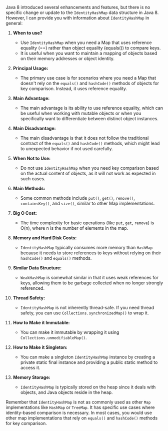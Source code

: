 Java 8 introduced several enhancements and features, but there is no specific change or update to the `IdentityHashMap`
data structure in Java 8. However, I can provide you with information about `IdentityHashMap` in general:

1. **When to use?**
    - Use `IdentityHashMap` when you need a Map that uses reference equality (==) rather than object equality (equals())
      to compare keys.
    - It is useful when you want to maintain a mapping of objects based on their memory addresses or object identity.

2. **Principal Usage:**
    - The primary use case is for scenarios where you need a Map that doesn't rely on the `equals()` and `hashCode()`
      methods of objects for key comparison. Instead, it uses reference equality.

3. **Main Advantage:**
    - The main advantage is its ability to use reference equality, which can be useful when working with mutable objects
      or when you specifically want to differentiate between distinct object instances.

4. **Main Disadvantage:**
    - The main disadvantage is that it does not follow the traditional contract of the `equals()` and `hashCode()`
      methods, which might lead to unexpected behavior if not used carefully.

5. **When Not to Use:**
    - Do not use `IdentityHashMap` when you need key comparison based on the actual content of objects, as it will not
      work as expected in such cases.

6. **Main Methods:**
    - Some common methods include `put()`, `get()`, `remove()`, `containsKey()`, and `size()`, similar to other Map
      implementations.

7. **Big O Cost:**
    - The time complexity for basic operations (like `put`, `get`, `remove`) is O(n), where n is the number of elements
      in the map.

8. **Memory and Hard Disk Costs:**
    - `IdentityHashMap` typically consumes more memory than `HashMap` because it needs to store references to keys
      without relying on their `hashCode()` and `equals()` methods.

9. **Similar Data Structure:**
    - `WeakHashMap` is somewhat similar in that it uses weak references for keys, allowing them to be garbage collected
      when no longer strongly referenced.

10. **Thread Safety:**
    - `IdentityHashMap` is not inherently thread-safe. If you need thread safety, you can
      use `Collections.synchronizedMap()` to wrap it.

11. **How to Make it Immutable:**
    - You can make it immutable by wrapping it using `Collections.unmodifiableMap()`.

12. **How to Make it Singleton:**
    - You can make a singleton `IdentityHashMap` instance by creating a private static final instance and providing a
      public static method to access it.

13. **Memory Storage:**
    - `IdentityHashMap` is typically stored on the heap since it deals with objects, and Java objects reside in the
      heap.

Remember that `IdentityHashMap` is not as commonly used as other `Map` implementations like `HashMap` or `TreeMap`. It
has specific use cases where identity-based comparison is necessary. In most cases, you would use other map
implementations that rely on `equals()` and `hashCode()` methods for key comparison.